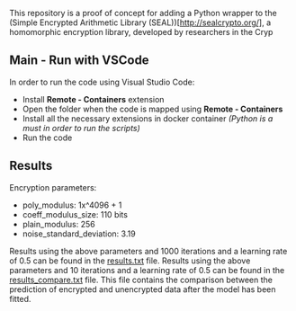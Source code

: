 This repository is a proof of concept for adding a Python wrapper to the
(Simple Encrypted Arithmetic Library (SEAL))[http://sealcrypto.org/], a homomorphic encryption library,
developed by researchers in the Cryp

## Main - Run with VSCode
In order to run the code using Visual Studio Code:
-   Install **Remote - Containers** extension
-   Open the folder when the code is mapped using **Remote - Containers**
-   Install all the necessary extensions in docker container *(Python is a must in order to run the scripts)*
-   Run the code

## Results
Encryption parameters:
- poly_modulus: 1x^4096 + 1
- coeff_modulus_size: 110 bits
- plain_modulus: 256
- noise_standard_deviation: 3.19

Results using the above parameters and 1000 iterations and a learning rate of 0.5 can be found in the [results.txt](results.txt) file.
Results using the above parameters and 10 iterations and a learning rate of 0.5 can be found in the [results_compare.txt](results_compare.txt) file. This file contains the comparison between the prediction of encrypted and unencrypted data after the model has been fitted.